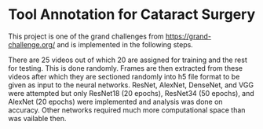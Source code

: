 # Tool Annotation for Cataract Surgery
  
This project is one of the grand challenges from https://grand-challenge.org/ and is implemented in the following steps.

There are 25 videos out of which 20 are assigned for training and the rest for testing. This is done randomly.
Frames are then extracted from these videos after which they are sectioned randomly into h5 file format to be given as input to the neural networks.
ResNet, AlexNet, DenseNet, and VGG were attempted but only ResNet18 (20 epochs), ResNet34 (50 epochs), and AlexNet (20 epochs) were implemented and analysis was done on accuracy. Other networks required much more computational space than was vailable then. 
    
